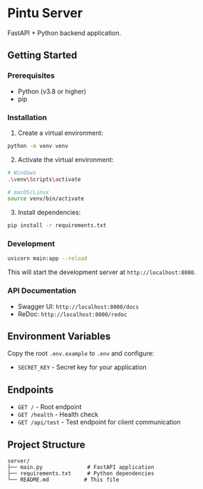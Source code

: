 # Pintu Server

FastAPI + Python backend application.

## Getting Started

### Prerequisites

- Python (v3.8 or higher)
- pip

### Installation

1. Create a virtual environment:
```bash
python -m venv venv
```

2. Activate the virtual environment:
```bash
# Windows
.\venv\Scripts\activate

# macOS/Linux
source venv/bin/activate
```

3. Install dependencies:
```bash
pip install -r requirements.txt
```

### Development

```bash
uvicorn main:app --reload
```

This will start the development server at `http://localhost:8000`.

### API Documentation

- Swagger UI: `http://localhost:8000/docs`
- ReDoc: `http://localhost:8000/redoc`

## Environment Variables

Copy the root `.env.example` to `.env` and configure:

- `SECRET_KEY` - Secret key for your application

## Endpoints

- `GET /` - Root endpoint
- `GET /health` - Health check
- `GET /api/test` - Test endpoint for client communication

## Project Structure

```
server/
├── main.py              # FastAPI application
├── requirements.txt     # Python dependencies
└── README.md           # This file
```
